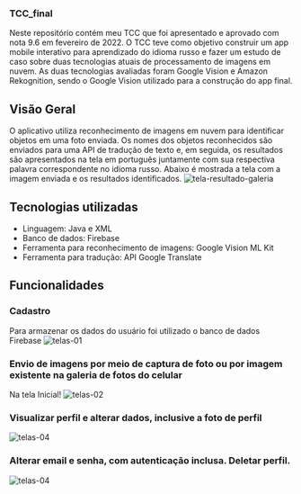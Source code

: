 ### TCC_final
Neste repositório contém meu TCC que foi apresentado e aprovado com nota 9.6 em fevereiro de 2022. O TCC teve como objetivo construir um app mobile 
interativo para aprendizado do idioma russo e fazer um estudo de caso sobre duas tecnologias atuais de processamento de imagens em nuvem. As duas
tecnologias avaliadas foram Google Vision e Amazon Rekognition, sendo o Google Vision utilizado para a construção do app final.

## Visão Geral
O aplicativo utiliza reconhecimento de imagens em nuvem para identificar objetos em uma foto enviada. Os nomes dos objetos reconhecidos são enviados 
para uma API de tradução de texto e, em seguida, os resultados são apresentados na tela em português juntamente com sua respectiva palavra correspondente
no idioma russo. Abaixo é mostrada a tela com a imagem enviada e os resultados identificados.
![tela-resultado-galeria](https://user-images.githubusercontent.com/95611970/187584132-3f8900ee-5eec-4996-a173-c63ed5dce26e.jpg)

## Tecnologias utilizadas
* Linguagem: Java e XML
* Banco de dados: Firebase
* Ferramenta para reconhecimento de imagens: Google Vision ML Kit
* Ferramenta para tradução: API Google Translate

## Funcionalidades

### Cadastro
Para armazenar os dados do usuário foi utilizado o banco de dados Firebase
![telas-01](https://user-images.githubusercontent.com/95611970/187583516-24d0257e-4b73-45db-bd7c-23d6915f8963.jpg)

### Envio de imagens por meio de captura de foto ou por imagem existente na galeria de fotos do celular
Na tela Inicial!
![telas-02](https://user-images.githubusercontent.com/95611970/187584796-14f12a72-7bbc-4263-8fe5-2235f1042b6e.jpg)

### Visualizar perfil e alterar dados, inclusive a foto de perfil
![telas-04](https://user-images.githubusercontent.com/95611970/187584926-9599acca-2621-4f0b-bc9a-4831e609f249.jpg)

### Alterar email e senha, com autenticação inclusa. Deletar perfil.
![telas-04](https://user-images.githubusercontent.com/95611970/187585012-18b44822-e6c5-4570-97d1-abf534e60348.jpg)
